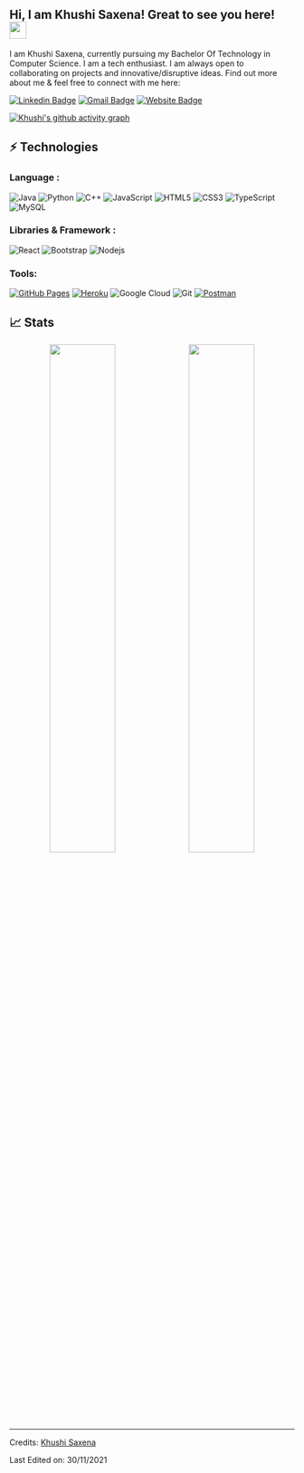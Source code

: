 ## Hi, I am Khushi Saxena! Great to see you here! <img src="https://raw.githubusercontent.com/aemmadi/aemmadi/master/wave.gif" width="30px">

I am Khushi Saxena, currently pursuing my Bachelor Of Technology in Computer Science. I am a tech enthusiast. I am always open to collaborating on projects and innovative/disruptive ideas. Find out more about me & feel free to connect with me here:

[![Linkedin Badge](https://img.shields.io/badge/-khushiSaxena-blue?style=flat-square&logo=Linkedin&logoColor=white&link=https://www.linkedin.com/in/khushi321/)](https://www.linkedin.com/in/khushi321/)
[![Gmail Badge](https://img.shields.io/badge/-KhushiSaxena@gmail.com-c14438?style=flat-square&logo=Gmail&logoColor=white&link=mailto:khushisaxenaa32@gmail.com)](mailto:khushisaxenaa32@gmail.com)
[![Website Badge](https://img.shields.io/badge/-Portfolio-black?style=flat-square&logo=Wordpress&logoColor=white&link=https://khushi0321.github.io/portfolio/#/)](https://khushi0321.github.io/portfolio/#/)

[![Khushi's github activity graph](https://activity-graph.herokuapp.com/graph?username=Khushi0321&theme=xcode)](https://git.io/khushi0321)

## ⚡ Technologies

### Language :

![Java](https://img.shields.io/badge/-java-E34A86?style=flat-square&logo=java)
![Python](https://img.shields.io/badge/-Python-black?style=flat-square&logo=Python)
![C++](https://img.shields.io/badge/-C++-00599C?style=flat-square&logo=c)
![JavaScript](https://img.shields.io/badge/-JavaScript-black?style=flat-square&logo=javascript)
![HTML5](https://img.shields.io/badge/-HTML5-E34F26?style=flat-square&logo=html5&logoColor=white)
![CSS3](https://img.shields.io/badge/-CSS3-1572B6?style=flat-square&logo=css3)
![TypeScript](https://img.shields.io/badge/-TypeScript-007ACC?style=flat-square&logo=typescript)
![MySQL](https://img.shields.io/badge/-MySQL-black?style=flat-square&logo=mysql)
### Libraries & Framework :

![React](https://img.shields.io/badge/-React-black?style=flat-square&logo=react)
![Bootstrap](https://img.shields.io/badge/-Bootstrap-563D7C?style=flat-square&logo=bootstrap)
![Nodejs](https://img.shields.io/badge/-Nodejs-black?style=flat-square&logo=Node.js)

### Tools:

<a href="#"><img alt="GitHub Pages" src="https://img.shields.io/badge/GitHub%20Pages-%23327FC7.svg?logo=github&logoColor=white"></a> 
<a href="#"><img alt="Heroku" src="https://img.shields.io/badge/Heroku%20-%23430098.svg?logo=heroku&logoColor=white"></a>
![Google Cloud](https://img.shields.io/badge/Google%20Cloud-black?style=flat-square&logo=google-cloud)
![Git](https://img.shields.io/badge/-Git-black?style=flat-square&logo=git)
<a href="#"><img alt="Postman" src="https://img.shields.io/badge/Postman-FF6C37?logo=postman&logoColor=white"></a>

## 📈 Stats

<p align="center">

  <img width="48%" src="https://github-readme-stats.vercel.app/api?username=Khushi0321&show_icons=true&theme=tokyonight" />
  <img width="48%" src="https://github-readme-streak-stats.herokuapp.com/?user=khushi0321&theme=tokyonight" />
</p>

<br>


-----
Credits: [Khushi Saxena](https://github.com/Khushi0321)

Last Edited on: 30/11/2021
